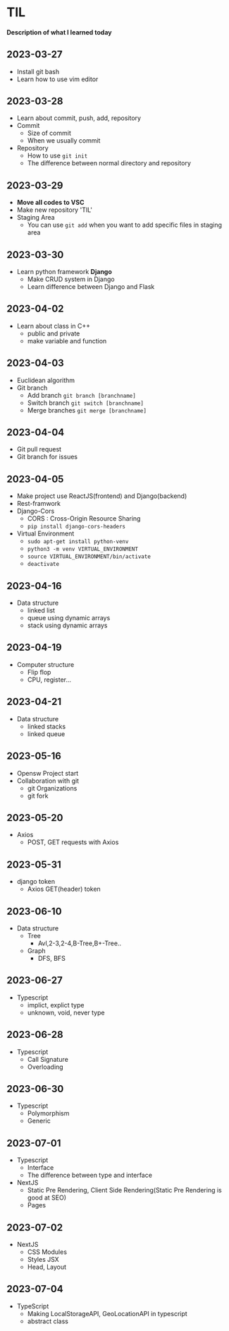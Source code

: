 # TIL
#### Description of what I learned today

## 2023-03-27
- Install git bash
- Learn how to use vim editor

## 2023-03-28
- Learn about commit, push, add, repository
- Commit
  - Size of commit
  - When we usually commit
- Repository
  - How to use `git init`
  - The difference between normal directory and repository

## 2023-03-29
- **Move all codes to VSC**
- Make new repository 'TIL'
- Staging Area
  - You can use `git add` when you want to add specific files in staging area

## 2023-03-30
- Learn python framework **Django**
  - Make CRUD system in Django
  - Learn difference between Django and Flask

## 2023-04-02
- Learn about class in C++
  - public and private
  - make variable and function

## 2023-04-03
- Euclidean algorithm
- Git branch
  - Add branch `git branch [branchname]`
  - Switch branch `git switch [branchname]`
  - Merge branches `git merge [branchname]` 

## 2023-04-04
- Git pull request
- Git branch for issues

## 2023-04-05
- Make project use ReactJS(frontend) and Django(backend)
- Rest-framwork
- Django-Cors
  - CORS : Cross-Origin Resource Sharing
  - `pip install django-cors-headers`
- Virtual Environment
  - `sudo apt-get install python-venv`
  - `python3 -m venv VIRTUAL_ENVIRONMENT`
  - `source VIRTUAL_ENVIRONMENT/bin/activate`
  - `deactivate`

## 2023-04-16
- Data structure
  - linked list
  - queue using dynamic arrays
  - stack using dynamic arrays
  
## 2023-04-19
- Computer structure
  - Flip flop
  - CPU, register...

## 2023-04-21
- Data structure
  - linked stacks
  - linked queue

## 2023-05-16
- Opensw Project start
- Collaboration with git
  - git Organizations
  - git fork

## 2023-05-20
- Axios
  - POST, GET requests with Axios

## 2023-05-31
- django token
  - Axios GET(header) token

## 2023-06-10
- Data structure
  - Tree
    - Avl,2-3,2-4,B-Tree,B+-Tree..
  - Graph
    - DFS, BFS

## 2023-06-27
- Typescript
  - implict, explict type
  - unknown, void, never type

## 2023-06-28
- Typescript
  - Call Signature
  - Overloading

## 2023-06-30
- Typescript
  - Polymorphism
  - Generic

## 2023-07-01
- Typescript
  - Interface
  - The difference between type and interface
- NextJS
  - Static Pre Rendering, Client Side Rendering(Static Pre Rendering is good at SEO)
  - Pages

## 2023-07-02
- NextJS
  - CSS Modules
  - Styles JSX
  - Head, Layout

## 2023-07-04
- TypeScript
  - Making LocalStorageAPI, GeoLocationAPI in typescript
  - abstract class